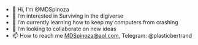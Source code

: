 - 👋 Hi, I’m @MDSpinoza
- 👀 I’m interested in Surviving in the digiverse
- 🌱 I’m currently learning how to keep my computers from crashing
- 💞️ I’m looking to collaborate on new ideas
- 📫 How to reach me MDSpinoza@aol.com, Telegram: @plasticbertrand

<!---
MDSpinoza/MDSpinoza is a ✨ special ✨ repository because its `README.md` (this file) appears on your GitHub profile.
You can click the Preview link to take a look at your changes.
--->
